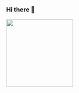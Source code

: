 ### Hi there 👋

<!--
**renato-silvestre/renato-silvestre** is a ✨ _special_ ✨ repository because its `README.md` (this file) appears on your GitHub profile.

Here are some ideas to get you started:

- 🔭 I’m currently working on ...
- 🌱 I’m currently learning ...
- 👯 I’m looking to collaborate on ...
- 🤔 I’m looking for help with ...
- 💬 Ask me about ...
- 📫 How to reach me: ...
- 😄 Pronouns: ...
- ⚡ Fun fact: ...
- <img height="180em" src="https://github-readme-stats.vercel.app/api/top-langs/?username=renato-silvestre&layout=compact&langs_count=7&theme=dracula"/>
-->
<div>
  <a href="https://github.com/renato-silvestre">
  <img height="180em" src="https://github-readme-stats.vercel.app/api?username=renato-silvestre&show_icons=true&theme=dracula&include_all_commits=true&count_private=true"/>
  
</div>
